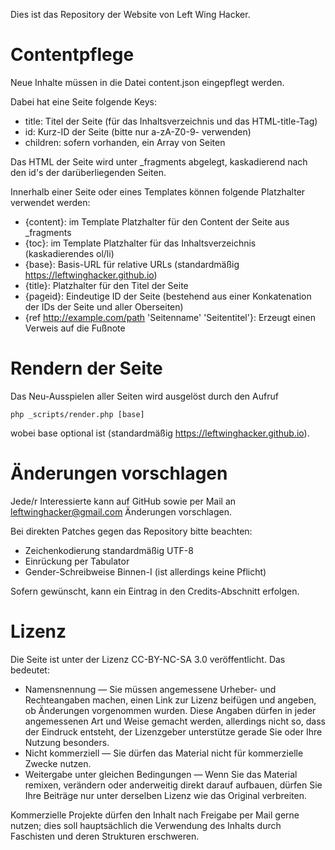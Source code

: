 Dies ist das Repository der Website von Left Wing Hacker.

# Contentpflege
Neue Inhalte müssen in die Datei content.json eingepflegt werden.

Dabei hat eine Seite folgende Keys:
- title: Titel der Seite (für das Inhaltsverzeichnis und das HTML-title-Tag)
- id: Kurz-ID der Seite (bitte nur a-zA-Z0-9- verwenden)
- children: sofern vorhanden, ein Array von Seiten

Das HTML der Seite wird unter _fragments abgelegt, kaskadierend nach den
id's der darüberliegenden Seiten.

Innerhalb einer Seite oder eines Templates können folgende Platzhalter
verwendet werden:
- {content}: im Template Platzhalter für den Content der Seite aus _fragments
- {toc}: im Template Platzhalter für das Inhaltsverzeichnis (kaskadierendes ol/li)
- {base}: Basis-URL für relative URLs (standardmäßig https://leftwinghacker.github.io)
- {title}: Platzhalter für den Titel der Seite
- {pageid}: Eindeutige ID der Seite (bestehend aus einer Konkatenation der IDs der Seite und aller Oberseiten)
- {ref http://example.com/path 'Seitenname' 'Seitentitel'}: Erzeugt einen Verweis auf die Fußnote

# Rendern der Seite
Das Neu-Ausspielen aller Seiten wird ausgelöst durch den Aufruf

    php _scripts/render.php [base]

wobei base optional ist (standardmäßig https://leftwinghacker.github.io).

# Änderungen vorschlagen
Jede/r Interessierte kann auf GitHub sowie per Mail an leftwinghacker@gmail.com
Änderungen vorschlagen.

Bei direkten Patches gegen das Repository bitte beachten:
- Zeichenkodierung standardmäßig UTF-8
- Einrückung per Tabulator
- Gender-Schreibweise Binnen-I (ist allerdings keine Pflicht)

Sofern gewünscht, kann ein Eintrag in den Credits-Abschnitt erfolgen.

# Lizenz
Die Seite ist unter der Lizenz CC-BY-NC-SA 3.0 veröffentlicht. Das bedeutet:
- Namensnennung — Sie müssen angemessene Urheber- und Rechteangaben machen, einen Link zur Lizenz beifügen und angeben, ob Änderungen vorgenommen wurden. Diese Angaben dürfen in jeder angemessenen Art und Weise gemacht werden, allerdings nicht so, dass der Eindruck entsteht, der Lizenzgeber unterstütze gerade Sie oder Ihre Nutzung besonders.
- Nicht kommerziell — Sie dürfen das Material nicht für kommerzielle Zwecke nutzen.
- Weitergabe unter gleichen Bedingungen — Wenn Sie das Material remixen, verändern oder anderweitig direkt darauf aufbauen, dürfen Sie Ihre Beiträge nur unter derselben Lizenz wie das Original verbreiten.

Kommerzielle Projekte dürfen den Inhalt nach Freigabe per Mail gerne nutzen;
dies soll hauptsächlich die Verwendung des Inhalts durch Faschisten und
deren Strukturen erschweren.
